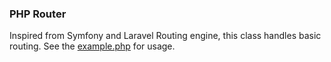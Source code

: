 <h3>PHP Router</h3>
<p>Inspired from Symfony and Laravel Routing engine, this class handles basic routing. See the <a href="https://github.com/navneil-naicker/php-router/blob/master/example.php">example.php</a> for usage.</p>